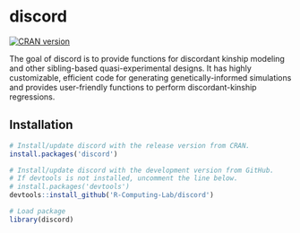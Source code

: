 # discord

<!-- badges: start -->
[![CRAN
version](https://www.r-pkg.org/badges/version/discord)](https://cran.r-project.org/package=discord)
<!-- badges: end -->

The goal of discord is to provide functions for discordant kinship
modeling and other sibling-based quasi-experimental designs. It has
highly customizable, efficient code for generating genetically-informed
simulations and provides user-friendly functions to perform
discordant-kinship regressions.

## Installation

``` r
# Install/update discord with the release version from CRAN.
install.packages('discord')

# Install/update discord with the development version from GitHub. 
# If devtools is not installed, uncomment the line below.
# install.packages('devtools')
devtools::install_github('R-Computing-Lab/discord')

# Load package
library(discord)
```
